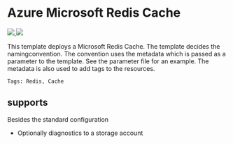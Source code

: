 # Azure Microsoft Redis Cache

<a href="https://portal.azure.com/#create/Microsoft.Template/uri/https%3A%2F%2Fraw.githubusercontent.com%2Fpascalnaber%2FEnterpriseARMTemplates%2Fmaster%2FResources%2FMicrosoft.Cache.Redis(BasicStandard)%2Fazuredeploy.json" target="_blank">
    <img src="http://azuredeploy.net/deploybutton.png"/>
</a>
<a href="http://armviz.io/#/?load=https%3A%2F%2Fraw.githubusercontent.com%2Fpascalnaber%2FEnterpriseARMTemplates%2Fmaster%2FResources%2FMicrosoft.Cache.Redis(BasicStandard)/azuredeploy.json" target="_blank">
    <img src="http://armviz.io/visualizebutton.png"/>
</a>

This template deploys a Microsoft Redis Cache. The template decides the namingconvention. The convention uses the metadata which is passed as a parameter to the template. See the parameter file for an example. The metadata is also used to add tags to the resources. 

`Tags: Redis, Cache`

## supports

Besides the standard configuration

- Optionally diagnostics to a storage account


